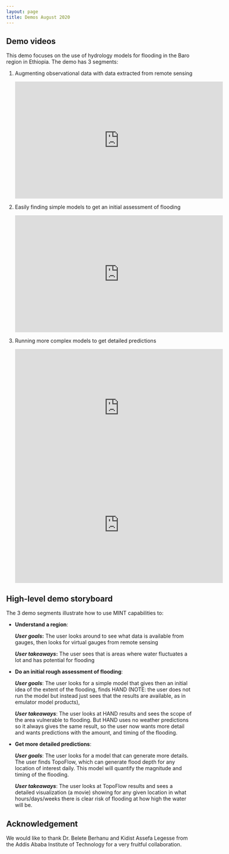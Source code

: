 ```yaml
---
layout: page
title: Demos August 2020
---
```


## Demo videos
This demo focuses on the use of hydrology models for flooding in the Baro region in Ethiopia. The demo has 3 segments:

1. Augmenting observational data with data extracted from remote sensing
   
   <iframe width="560" height="315" src="https://www.youtube.com/embed/WoZWx4NJ06E" frameborder="0" allow="accelerometer; autoplay; encrypted-media; gyroscope; picture-in-picture" allowfullscreen></iframe>
   
2. Easily finding simple models to get an initial assessment of flooding
   
   <iframe width="560" height="315" src="https://www.youtube.com/embed/Ruyl9ul6KnU" frameborder="0" allow="accelerometer; autoplay; encrypted-media; gyroscope; picture-in-picture" allowfullscreen></iframe>

3. Running more complex models to get detailed predictions 

   <iframe width="560" height="315" src="https://www.youtube.com/embed/K3F1lneJsLc" frameborder="0" allow="accelerometer; autoplay; encrypted-media; gyroscope; picture-in-picture" allowfullscreen></iframe>

   <iframe width="560" height="315" src="https://www.youtube.com/embed/XGcQXfxnQ-w" frameborder="0" allow="accelerometer; autoplay; encrypted-media; gyroscope; picture-in-picture" allowfullscreen></iframe>

## High-level demo storyboard
The 3 demo segments illustrate how to use MINT capabilities to:
- **Understand a region**: 
  
  **_User goals_:** The user looks around to see what data is available from gauges, then looks for virtual gauges from remote sensing

  **_User takeaways_:** The user sees that is areas where water fluctuates a lot and has potential for flooding
- **Do an initial rough assessment of flooding**: 

  **_User goals_**: The user looks for a simple model that gives then an initial idea of the extent of the flooding, finds HAND (NOTE: the user does not run the model but instead just sees that the results are available, as in emulator model products), 

  **_User takeaways_**: The user looks at HAND results and sees the scope of the area vulnerable to flooding.  But HAND uses no weather predictions so it always gives the same result, so the user now wants more detail and wants predictions with the amount, and timing of the flooding.

- **Get more detailed predictions**:
  
  **_User goals_**: The user looks for a model that can generate more details.  The user finds TopoFlow, which can generate flood depth for any location of interest daily.  This model will quantify the magnitude and timing of the flooding.  

  **_User takeaways_**: The user looks at TopoFlow results and sees a detailed visualization (a movie) showing for any given location  in what hours/days/weeks there is clear risk of flooding at how high the water will be.

## Acknowledgement
We would like to thank Dr. Belete Berhanu and Kidist Assefa Legesse from the Addis Ababa Institute of Technology for a very fruitful collaboration.

